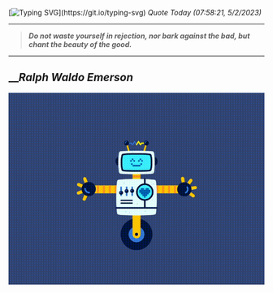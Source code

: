 [![Typing SVG](https://readme-typing-svg.herokuapp.com?font=Press+Start+2P&color=C2F784&size=35&width=900&height=100&lines=Hello+World%2C+I'm+Hung+!)](https://git.io/typing-svg) 
_Quote Today (07:58:21, 5/2/2023)_
___
>**_Do not waste yourself in rejection, nor bark against the bad, but chant the beauty of the good._**
___

## __**_Ralph Waldo Emerson_**

![RobotDance](src/assets/images/robot-dancing-dribble.gif?style=center)
